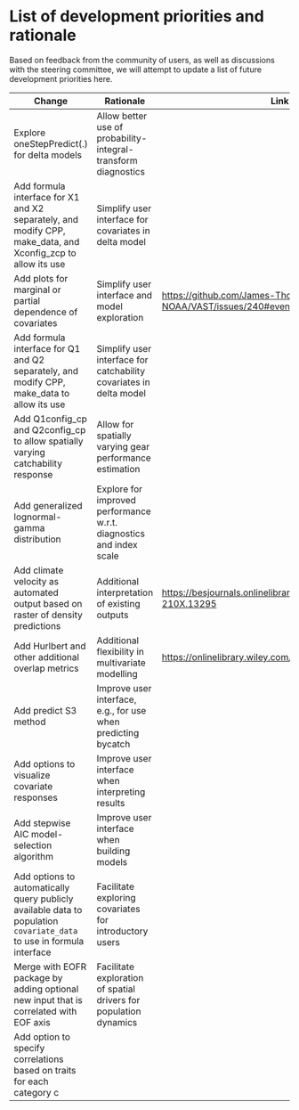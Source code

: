 # List of development priorities and rationale

Based on feedback from the community of users, as well as discussions with the steering committee, we will attempt to update a list of future development priorities here.

| Change | Rationale| Link for details |
| ------------- | ------------- | ------------- |
| Explore oneStepPredict(.) for delta models  | Allow better use of probability-integral-transform diagnostics  | |
| Add formula interface for X1 and X2 separately, and modify CPP, make_data, and Xconfig_zcp to allow its use  | Simplify user interface for covariates in delta model | | 
| Add plots for marginal or partial dependence of covariates | Simplify user interface and model exploration | https://github.com/James-Thorson-NOAA/VAST/issues/240#event-3486935522 | 
| Add formula interface for Q1 and Q2 separately, and modify CPP, make_data to allow its use  | Simplify user interface for catchability covariates in delta model | | 
| Add Q1config_cp and Q2config_cp to allow spatially varying catchability response | Allow for spatially varying gear performance estimation | | 
| Add generalized lognormal-gamma distribution | Explore for improved performance w.r.t. diagnostics and index scale | | 
| Add climate velocity as automated output based on raster of density predictions | Additional interpretation of existing outputs | https://besjournals.onlinelibrary.wiley.com/doi/full/10.1111/2041-210X.13295 | 
| Add Hurlbert and other additional overlap metrics | Additional flexibility in multivariate modelling | https://onlinelibrary.wiley.com/doi/abs/10.1111/geb.12984 | 
| Add predict S3 method | Improve user interface, e.g., for use when predicting bycatch |
| Add options to visualize covariate responses | Improve user interface when interpreting results |
| Add stepwise AIC model-selection algorithm | Improve user interface when building models | 
| Add options to automatically query publicly available data to population `covariate_data` to use in formula interface | Facilitate exploring covariates for introductory users |  
| Merge with EOFR package by adding optional new input that is correlated with EOF axis | Facilitate exploration of spatial drivers for population dynamics | 
| Add option to specify correlations based on traits for each category c | |
